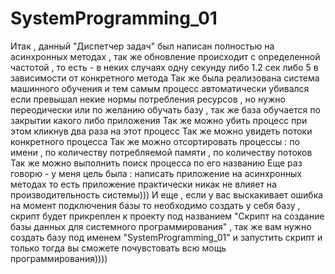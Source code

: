 # SystemProgramming_01
Итак , данный "Диспетчер задач" был написан полностью на асинхронных методах , так же обновление происходит с определенной частотой , то есть - в неких случаях одну секунду либо 1.2 сек либо 5  в зависимости от конкретного метода
Так же была реализована система машинного обучения и тем самым процесс автоматически убивался если превышал некие нормы потребления ресурсов , но нужно переодически или по желанию обучать базу , так же база обучается по закрытии какого либо приложения
Так же можно убить процесс при этом кликнув два раза на этот процесс 
Так же можно увидеть потоки конкретного процесса
Так же можно отсортировать процессы : по имени , по количеству потребляемой памяти , по количеству потоков
Так же можно выполнить поиск процесса по его названию
Еще раз говорю - у меня цель была : написать приложение на асинхронных методах то есть приложение практически никак не влияет на производительность системы)))
И еще , если у вас выскакивает ошибка на момент подключения базы то необходимо создать у себя базу , скрипт будет прикреплен к проекту под названием "Скрипт на создание базы данных для системного программирования" , так же вам нужно создать базу под именем "SystemProgramming_01" и запустить скрипт и только тогда вы сможете почувстовать всю мощь программирования))))
